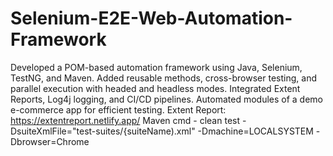 # Selenium-E2E-Web-Automation-Framework
Developed a POM-based automation framework using Java, Selenium, TestNG, and Maven. Added reusable methods, cross-browser testing, and parallel execution with headed and headless modes. Integrated Extent Reports, Log4j logging, and CI/CD pipelines. Automated modules of a demo e-commerce app for efficient testing. Extent Report: https://extentreport.netlify.app/
Maven cmd - clean test -DsuiteXmlFile="test-suites/{suiteName).xml" -Dmachine=LOCALSYSTEM -Dbrowser=Chrome
